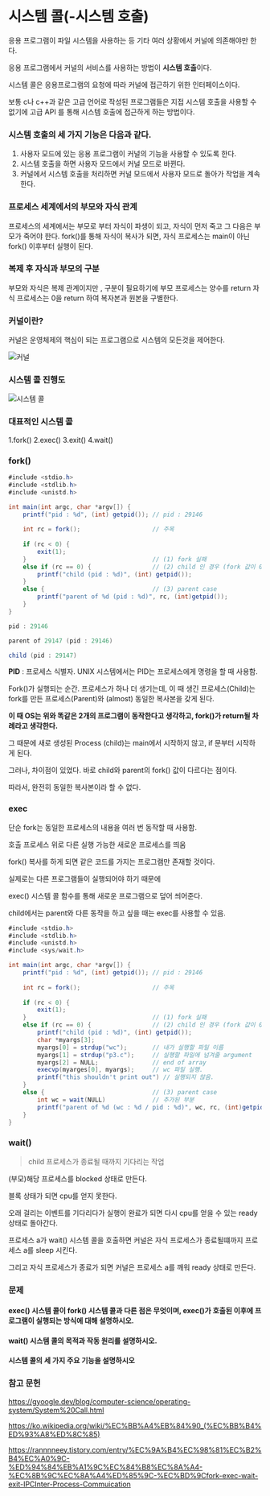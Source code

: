 # 시스템 콜(-시스템 호출) 

응용 프로그램이 파일 시스템을 사용하는 등 기타 여러 상황에서 커널에 의존해야만 한다.

응용 프로그램에서 커널의 서비스를 사용하는 방법이 **시스템 호출**이다.

시스템 콜은 응용프로그램의 요청에 따라 커널에 접근하기 위한 인터페이스이다.

보통 c나 c++과 같은 고급 언어로 작성된 프로그램들은 지접 시스템 호출을 사용할 수 없기에 고급 API 를 통해 시스템 호출에 접근하게 하는 방법이다.

### 시스템 호출의 세 가지 기능은 다음과 같다.

1. 사용자 모드에 있는 응용 프로그램이 커널의 기능을 사용할 수 있도록 한다.
2. 시스템 호출을 하면 사용자 모드에서 커널 모드로 바뀐다.
3. 커널에서 시스템 호출을 처리하면 커널 모드에서 사용자 모드로 돌아가 작업을 계속한다.

### 프로세스 세계에서의 부모와 자식 관계
프로세스의 세계에서는 부모로 부터 자식이 파생이 되고, 
자식이 먼저 죽고 그 다음은 부모가 죽어야 한다.
fork()를 통해 자식이 복사가 되면, 
자식 프로세스는 main이 아닌 fork() 이후부터 실행이 된다.

### 복제 후 자식과 부모의 구분

부모와 자식은 복제 관계이지만 , 구분이 필요하기에 
부모 프로세스는 양수를 return
자식 프로세스는 0을 return 
하여 복자본과 원본을 구별한다.

### 커널이란?
커널은 운영체제의 핵심이 되는 프로그램으로 시스템의 모든것을 제어한다.

![커널](https://github.com/user-attachments/assets/0f7bf547-38f9-45a7-804c-59ccbc0be743)

### 시스템 콜 진행도

![시스템 콜](https://github.com/user-attachments/assets/8daf8e3a-a3d6-496a-9d7f-173a7fb97e41)

### 대표적인 시스템 콜 
1.fork()
2.exec()
3.exit() 
4.wait()



### fork() 

```java
#include <stdio.h>
#include <stdlib.h>
#include <unistd.h>

int main(int argc, char *argv[]) {
    printf("pid : %d", (int) getpid()); // pid : 29146
    
    int rc = fork();					// 주목
    
    if (rc < 0) {
        exit(1);
    }									// (1) fork 실패
    else if (rc == 0) {					// (2) child 인 경우 (fork 값이 0)
        printf("child (pid : %d)", (int) getpid());
    }
    else {								// (3) parent case
        printf("parent of %d (pid : %d)", rc, (int)getpid());
    }
}
```

```java
pid : 29146

parent of 29147 (pid : 29146)

child (pid : 29147)
```

**PID** : 프로세스 식별자. UNIX 시스템에서는 PID는 프로세스에게 명령을 할 때 사용함.



Fork()가 실행되는 순간. 프로세스가 하나 더 생기는데, 이 때 생긴 프로세스(Child)는 fork를 만든 프로세스(Parent)와 (almost) 동일한 복사본을 갖게 된다.

**이 때 OS는 위와 똑같은 2개의 프로그램이 동작한다고 생각하고, fork()가 return될 차례라고 생각한다.**

그 때문에 새로 생성된 Process (child)는 main에서 시작하지 않고, if 문부터 시작하게 된다.

그러나, 차이점이 있었다. 바로 child와 parent의 fork() 값이 다르다는 점이다. 

따라서, 완전히 동일한 복사본이라 할 수 없다.


### **exec**

단순 fork는 동일한 프로세스의 내용을 여러 번 동작할 때 사용함.

호출 프로세스 위로 다른 실행 가능한 새로운 프로세스를 띄움

fork() 복사를 하게 되면 같은 코드를 가지는 프로그램만 존재할 것이다.

실제로는 다른 프로그램들이 실행되어야 하기 때문에 

exec() 시스템 콜 함수를 통해 새로운 프로그램으로 덮어 씌어준다. 

child에서는 parent와 다른 동작을 하고 싶을 때는 exec를 사용할 수 있음.

```java
#include <stdio.h>
#include <stdlib.h>
#include <unistd.h>
#include <sys/wait.h>

int main(int argc, char *argv[]) {
    printf("pid : %d", (int) getpid()); // pid : 29146
    
    int rc = fork();					// 주목
    
    if (rc < 0) {
        exit(1);
    }									// (1) fork 실패
    else if (rc == 0) {					// (2) child 인 경우 (fork 값이 0)
        printf("child (pid : %d)", (int) getpid());
        char *myargs[3];
        myargs[0] = strdup("wc");		// 내가 실행할 파일 이름
        myargs[1] = strdup("p3.c");		// 실행할 파일에 넘겨줄 argument
        myargs[2] = NULL;				// end of array
        execvp(myarges[0], myargs);		// wc 파일 실행.
        printf("this shouldn't print out") // 실행되지 않음.
    }
    else {								// (3) parent case
        int wc = wait(NULL)				// 추가된 부분
        printf("parent of %d (wc : %d / pid : %d)", wc, rc, (int)getpid());
    }
}
```

### wait()

> child 프로세스가 종료될 때까지 기다리는 작업
> 


(부모)해당 프로세스를 blocked 상태로 만든다.

블록 상태가 되면 cpu를 얻지 못한다.

오래 걸리는 이벤트를 기다리다가 실행이 완료가 되면 다시 cpu를 얻을 수 있는 ready 상태로 돌아간다.

프로세스 a가 wait() 시스템 콜을 호출하면 커널은 자식 프로세스가 종료될떄까지 프로세스 a를 sleep 시킨다.

그리고 자식 프로세스가 종료가 되면 커널은 프로세스 a를 깨워 ready 상태로 만든다.


### 문제 

#### exec() 시스템 콜이 fork() 시스템 콜과 다른 점은 무엇이며, exec()가 호출된 이후에 프로그램이 실행되는 방식에 대해 설명하시오.

#### wait() 시스템 콜의 목적과 작동 원리를 설명하시오.

#### 시스템 콜의 세 가지 주요 기능을 설명하시오

### 참고 문헌

https://gyoogle.dev/blog/computer-science/operating-system/System%20Call.html

https://ko.wikipedia.org/wiki/%EC%BB%A4%EB%84%90_(%EC%BB%B4%ED%93%A8%ED%8C%85)

https://rannnneey.tistory.com/entry/%EC%9A%B4%EC%98%81%EC%B2%B4%EC%A0%9C-%ED%94%84%EB%A1%9C%EC%84%B8%EC%8A%A4-%EC%8B%9C%EC%8A%A4%ED%85%9C-%EC%BD%9Cfork-exec-wait-exit-IPCInter-Process-Commuication
